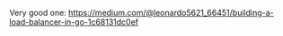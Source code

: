 Very good one: 
https://medium.com/@leonardo5621_66451/building-a-load-balancer-in-go-1c68131dc0ef

